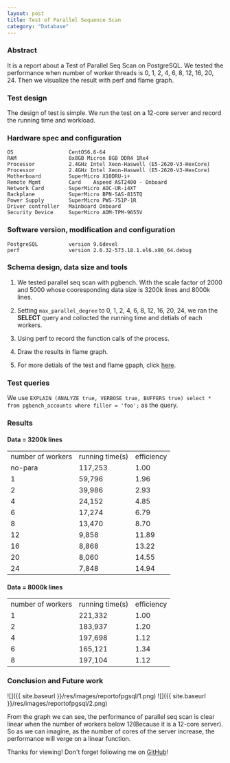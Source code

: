 ```yaml
---  
layout: post
title: Test of Parallel Sequence Scan
category: "Database"
---  
```


### Abstract ###

It is a report about a Test of Parallel Seq Scan on PostgreSQL. We tested the performance when number of worker threads is 0, 1, 2, 4, 6, 8, 12, 16, 20, 24. Then we visualize the result with perf and flame graph.





### Test design

The design of test is simple. We run the test on a 12-core server and record the running time and workload.

### Hardware spec and configuration ###

	OS					CentOS6.6-64
	RAM					8x8GB Micron 8GB DDR4 1Rx4
	Processor			2.4GHz Intel Xeon-Haswell (E5-2620-V3-HexCore)
	Processor			2.4GHz Intel Xeon-Haswell (E5-2620-V3-HexCore)
	Motherboard			SuperMicro X10DRU-i+
	Remote Mgmt 		Card	Aspeed AST2400 - Onboard
	Network Card		SuperMicro AOC-UR-i4XT
	Backplane			SuperMicro BPN-SAS-815TQ
	Power Supply		SuperMicro PWS-751P-1R
	Driver controller	Mainboard Onboard
	Security Device		SuperMicro AOM-TPM-9655V

### Software version, modification and configuration ###

	PostgreSQL			version 9.6devel
	perf				version 2.6.32-573.18.1.el6.x86_64.debug

### Schema design, data size and tools ###

1. We tested parallel seq scan with pgbench. With the scale factor of 2000 and 5000 whose cooresponding data size is 3200k lines and 8000k lines.

2. Setting `max_parallel_degree` to 0, 1, 2, 4, 6, 8, 12, 16, 20, 24, we ran the **SELECT** query and collocted the running time and detials of each workers.

3. Using perf to record the function calls of the process.

4. Draw the results in flame graph.

5. For more detials of the test and flame gpaph, click <a href="http://princever.github.io/database/2016/02/Test-of-Parallel-Sequence-Scan">here</a>.

### Test queries ###

We use `EXPLAIN (ANALYZE true, VERBOSE true, BUFFERS true) select * from pgbench_accounts where filler = 'foo';` as the query.

### Results ###

#### Data = 3200k lines ####

<table class="table table-bordered table-striped table-condensed">
   <tr>
      <td>number of workers</td>
      <td>running time(s)</td>
      <td>efficiency</td>
   </tr>
   <tr>
      <td>no-para</td>
      <td>117,253 </td>
      <td>1.00 </td>
   </tr>
   <tr>
      <td>1</td>
      <td>59,796 </td>
      <td>1.96 </td>
   </tr>
   <tr>
      <td>2</td>
      <td>39,986 </td>
      <td>2.93 </td>
   </tr>
   <tr>
      <td>4</td>
      <td>24,152 </td>
      <td>4.85 </td>
   </tr>
   <tr>
      <td>6</td>
      <td>17,274 </td>
      <td>6.79 </td>
   </tr>
   <tr>
      <td>8</td>
      <td>13,470 </td>
      <td>8.70 </td>
   </tr>
   <tr>
      <td>12</td>
      <td>9,858 </td>
      <td>11.89 </td>
   </tr>
   <tr>
      <td>16</td>
      <td>8,868 </td>
      <td>13.22 </td>
   </tr>
   <tr>
      <td>20</td>
      <td>8,060 </td>
      <td>14.55 </td>
   </tr>
   <tr>
      <td>24</td>
      <td>7,848 </td>
      <td>14.94 </td>
   </tr>
</table>


#### Data = 8000k lines ####

<table class="table table-bordered table-striped table-condensed">
   <tr>
      <td>number of workers</td>
      <td>running time(s)</td>
      <td>efficiency</td>
   </tr>
   <tr>
      <td>1</td>
      <td>221,332 </td>
      <td>1.00 </td>
   </tr>
   <tr>
      <td>2</td>
      <td>183,937 </td>
      <td>1.20 </td>
   </tr>
   <tr>
      <td>4</td>
      <td>197,698 </td>
      <td>1.12 </td>
   </tr>
   <tr>
      <td>6</td>
      <td>165,121 </td>
      <td>1.34 </td>
   </tr>
   <tr>
      <td>8</td>
      <td>197,104 </td>
      <td>1.12 </td>
   </tr>
</table>


### Conclusion and Future work ###

![]({{ site.baseurl }}/res/images/reportofpgsql/1.png)
![]({{ site.baseurl }}/res/images/reportofpgsql/2.png)

From the graph we can see, the performance of parallel seq scan is clear linear when the number of workers below 12(Because it is a 12-core server). So as we can imagine, as the number of cores of the server increase, the performance will verge on a linear function.


Thanks for viewing! Don't forget following me on <a href="https://github.com/Princever">GitHub</a>!